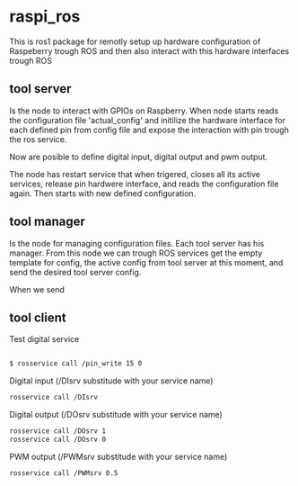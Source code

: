 # raspi_ros

This is ros1 package for remotly setup up hardware configuration of Raspeberry trough ROS and then also interact with this hardware interfaces trough ROS

## tool server

Is the node to interact with GPIOs on Raspberry. When node starts reads the configuration file 'actual_config' and initilize the hardware interface for each defined pin from config file and expose the interaction with pin trough the ros service.

Now are posible to define digital input, digital output and pwm output.

The node has restart service that when trigered, closes all its active services, release pin hardwere interface, and reads the configuration file again. Then starts with new defined configuration.


## tool manager

Is the node for managing configuration files. Each tool server has his manager. From this node we can trough ROS services get the empty template for config, the active config from tool server at this moment, and send the desired tool server config.

When we send


## tool client

Test digital service

```sh

$ rosservice call /pin_write 15 0

```

Digital input (/DIsrv substitude with your service name)
```sh
rosservice call /DIsrv
```

Digital output (/DOsrv substitude with your service name)
```sh
rosservice call /DOsrv 1
rosservice call /DOsrv 0
```

PWM output (/PWMsrv substitude with your service name)

```sh
rosservice call /PWMsrv 0.5
```
